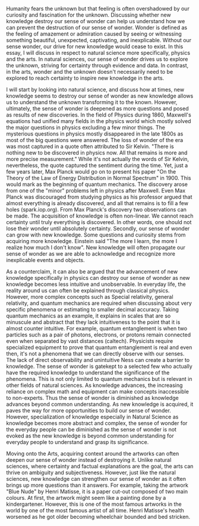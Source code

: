 Humanity fears the unknown but that feeling is often overshadowed by our curiosity and fascination for the unknown. Discussing whether new knowledge destroy our sense of wonder can help us understand how we can prevent the destruction of our sense of wonder. Wonder is defined as the feeling of amazement or admiration caused by seeing or witnessing something beautiful, unexpected, captivating, and inexplicable. Without our sense wonder, our drive for new knowledge would cease to exist. 
In this essay, I will discuss in respect to natural science more specifically, physics and the arts. In natural sciences, our sense of wonder drives us to explore the unknown, striving for certainty through evidence and data. In contrast, in the arts, wonder and the unknown doesn't necessarily need to be explored to reach certainty to inspire new knowledge in the arts. 

I will start by looking into natural science, and discuss how at times, new knowledge seems to destroy our sense of wonder as new knowledge allows us to understand the unknown transforming it to the known. However, ultimately, the sense of wonder is deepened as more questions and posed as results of new discoveries. In the field of Physics during 1860, Maxwell's equations had unified many fields in the physics world which mostly solved the major questions in physics excluding a few minor things. The mysterious questions in physics mostly disappeared in the late 1800s as most of the big questions were answered. The loss of wonder of the era was most captured in a quote often attributed to Sir Kelvin. "There is nothing new to be discovered in physics now. All that remains is more and more precise measurement." While it's not actually the words of Sir Kelvin, nevertheless, the quote captured the sentiment during the time. Yet, just a few years later, Max Planck would go on to present his paper "On the Theory of the Law of Energy Distribution in Normal Spectrum" in 1900. This would mark as the beginning of quantum mechanics. The discovery arose from one of the  "minor" problems left in physics after Maxwell. Even Max Planck was discouraged from studying physics as his professor argued that almost everything is already discovered, and all that remains is to fill a few holes (spark.iop.org). From Max Planck's discovery two observations can be made. The acquisition of knowledge is often non-linear. We cannot reach certainty until truly everything is discovered. In other words, one should not lose their wonder until absolutely certainty. Secondly, our sense of wonder can grow with new knowledge. Some questions and curiosity stems from acquiring more knowledge. Einstein said "The more I learn, the more I realize how much I don't know". New knowledge will often propagate our sense of wonder as we are able to acknowledge and recognize more inexplicable events and objects. 

As a counterclaim, it can also be argued that the advancement of new knowledge specifically in physics can destroy our sense of wonder as new knowledge becomes less intuitive and unobservable. In everyday life, the reality around us can often be explained through classical physics. However, more complex concepts such as Special relativity, general relativity, and quantum mechanics are required when discussing about very specific phenomena or estimating to smaller decimal accuracy. Taking quantum mechanics as an example, it explains in scales that are so minuscule and abstract that they lack intuitiveness to the point that it is almost counter intuitive. For example, quantum entanglement is when two particles such as a pair of photons, electrons, or protons remain connected even when separated by vast distances (caltech). Physicists require specialized equipment to prove that quantum entanglement is real and even then, it's not a phenomena that we can directly observe with our senses. The lack of direct observability and unintuitive Ness can create a barrier to knowledge. The sense of wonder is gatekept to a selected few who actually have the required knowledge to understand the significance of the phenomena. This is not only limited to quantum mechanics but is relevant in other fields of natural sciences. As knowledge advances, the increasing reliance on complex math and equipment can make concepts inaccessible to non-experts. Thus the sense of wonder is diminished as knowledge advances beyond common understanding. As new knowledge is acquired, it paves the way for more opportunities to build our sense of wonder. However, specialization of knowledge especially in Natural Science as knowledge becomes more abstract and complex, the sense of wonder for the everyday people can be diminished as the sense of wonder is not evoked as the new knowledge is beyond common understanding for everyday people to understand and grasp its significance. 

Moving onto the Arts, acquiring context around the artworks can often deepen our sense of wonder instead of destroying it. Unlike natural sciences, where certainty and factual explanations are the goal, the arts can thrive on ambiguity and subjectiveness. However, just like the natural sciences, new knowledge can strengthen our sense of wonder as it often brings up more questions than it answers. 
For example, taking the artwork "Blue Nude" by Henri Matisse, it is a paper cut-out composed of two main colours. At first, the artwork might seem like a painting done by a kindergartener. However, this is one of the most famous artworks in the world by one of the most famous artist of all time. Henri Matisse's health worsened as he got older becoming wheelchair bounded and bed stricken.  

